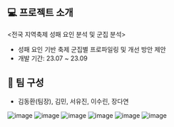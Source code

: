 ## 💻 프로젝트 소개
<전국 지역축제 성패 요인 분석 및 군집 분석>
- 성패 요인 기반 축제 군집별 프로파일링 및 개선 방안 제안
- 개발 기간: 23.07 ~ 23.09

## 🫶 팀 구성
- 김동환(팀장), 김민, 서유진, 이수린, 장다연


![image](https://github.com/user-attachments/assets/04b9ca35-7c72-41ff-8564-021dbfa1c45f)
![image](https://github.com/user-attachments/assets/d92d8f06-2580-406a-8b83-aad336011749)
![image](https://github.com/user-attachments/assets/f9337dab-91f1-482c-836d-dff72e10cb9a)
![image](https://github.com/user-attachments/assets/2a663b3d-407f-4793-ba27-48caa673471a)
![image](https://github.com/user-attachments/assets/bad25ccb-1cfc-4e5f-a763-b11469dd522e)
![image](https://github.com/user-attachments/assets/de6a4e99-4f5c-4469-8833-a06c79917ee3)
